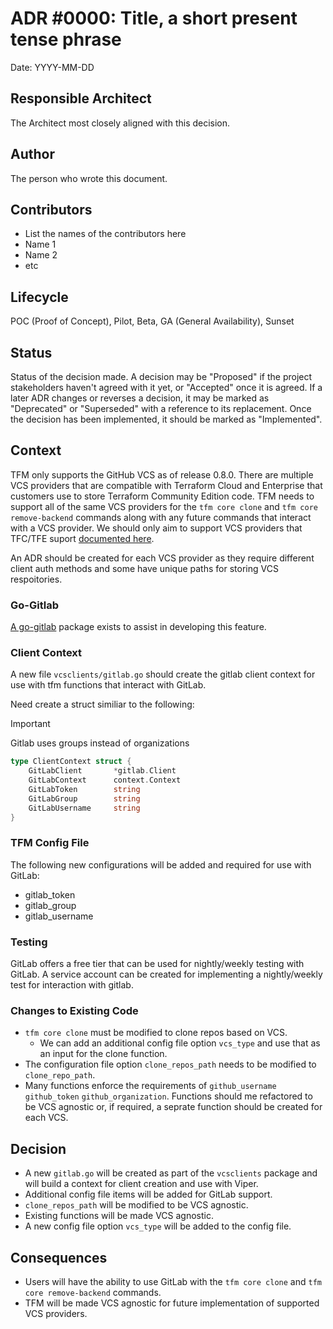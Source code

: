 # ADR #0000: Title, a short present tense phrase

Date: YYYY-MM-DD

## Responsible Architect
The Architect most closely aligned with this decision.

## Author

The person who wrote this document.

## Contributors

* List the names of the contributors here
* Name 1
* Name 2
* etc

## Lifecycle

POC (Proof of Concept), Pilot, Beta, GA (General Availability), Sunset

## Status

Status of the decision made. A decision may be "Proposed" if the project stakeholders haven't agreed with it yet, or "Accepted" once it is agreed. If a later ADR changes or reverses a decision, it may be marked as "Deprecated" or "Superseded" with a reference to its replacement. Once the decision has been implemented, it should be marked as "Implemented".

## Context

TFM only supports the GitHub VCS as of release 0.8.0. There are multiple VCS providers that are compatible with Terraform Cloud and Enterprise that customers use to store Terraform Community Edition code. TFM needs to support all of the same VCS providers for the `tfm core clone` and `tfm core remove-backend` commands along with any future commands that interact with a VCS provider. We should only aim to support VCS providers that TFC/TFE suport [documented here](https://developer.hashicorp.com/terraform/cloud-docs/vcs#supported-vcs-providers).

An ADR should be created for each VCS provider as they require different client auth methods and some have unique paths for storing VCS respoitories.

### Go-Gitlab

[A go-gitlab](https://pkg.go.dev/github.com/xanzy/go-gitlab) package exists to assist in developing this feature.

### Client Context

A new file `vcsclients/gitlab.go` should create the gitlab client context for use with tfm functions that interact with GitLab.

Need create a struct similiar to the following:

> [!IMPORTANT]
> Gitlab uses groups instead of organizations

```go
type ClientContext struct {
	GitLabClient       *gitlab.Client
    GitLabContext      context.Context
	GitLabToken        string
	GitLabGroup        string 
	GitLabUsername     string
}
```

### TFM Config File

The following new configurations will be added and required for use with GitLab:

- gitlab_token
- gitlab_group
- gitlab_username

### Testing

GitLab offers a free tier that can be used for nightly/weekly testing with GitLab. A service account can be created for implementing a nightly/weekly test for interaction with gitlab.

### Changes to Existing Code

- `tfm core clone` must be modified to clone repos based on VCS.
  - We can add an additional config file option `vcs_type` and use that as an input for the clone function.
- The configuration file option `clone_repos_path` needs to be modified to `clone_repo_path`.
- Many functions enforce the requirements of `github_username` `github_token` `github_organization`. Functions should me refactored to be VCS agnostic or, if required, a seprate function should be created for each VCS.

## Decision

- A new `gitlab.go` will be created as part of the `vcsclients` package and will build a context for client creation and use with Viper.
- Additional config file items will be added for GitLab support.
- `clone_repos_path` will be modified to be VCS agnostic.
- Existing functions will be made VCS agnostic.
- A new config file option `vcs_type` will be added to the config file.

## Consequences

- Users will have the ability to use GitLab with the `tfm core clone` and `tfm core remove-backend` commands.
- TFM will be made VCS agnostic for future implementation of supported VCS providers.
